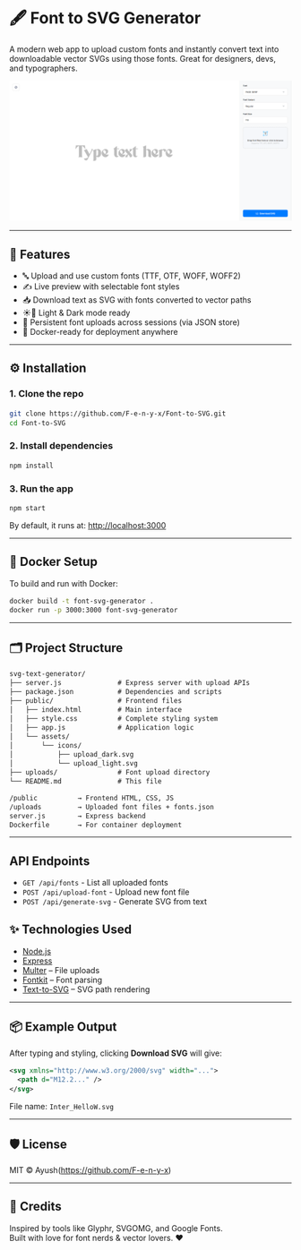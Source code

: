 # 🖋️ Font to SVG Generator

A modern web app to upload custom fonts and instantly convert text into downloadable vector SVGs using those fonts. Great for designers, devs, and typographers.

![screenshot](https://raw.githubusercontent.com/F-e-n-y-x/Font-to-SVG/refs/heads/main/screenshots/light.png)

---

## 🚀 Features

- 🔤 Upload and use custom fonts (TTF, OTF, WOFF, WOFF2)
- ✍️ Live preview with selectable font styles
- 📥 Download text as SVG with fonts converted to vector paths
- ☀️🌙 Light & Dark mode ready
- 🔁 Persistent font uploads across sessions (via JSON store)
- 🐳 Docker-ready for deployment anywhere

---

## ⚙️ Installation

### 1. Clone the repo

```bash
git clone https://github.com/F-e-n-y-x/Font-to-SVG.git
cd Font-to-SVG
```

### 2. Install dependencies

```bash
npm install
```

### 3. Run the app

```bash
npm start
```

By default, it runs at: [http://localhost:3000](http://localhost:3000)

---

## 🐳 Docker Setup

To build and run with Docker:

```bash
docker build -t font-svg-generator .
docker run -p 3000:3000 font-svg-generator
```

---

## 🗂 Project Structure

```
svg-text-generator/
├── server.js              # Express server with upload APIs
├── package.json           # Dependencies and scripts
├── public/                # Frontend files
│   ├── index.html         # Main interface
│   ├── style.css          # Complete styling system
│   ├── app.js             # Application logic
│   └── assets/
│       └── icons/
│           ├── upload_dark.svg
│           └── upload_light.svg
├── uploads/               # Font upload directory
└── README.md              # This file
```

```
/public          → Frontend HTML, CSS, JS
/uploads         → Uploaded font files + fonts.json
server.js        → Express backend
Dockerfile       → For container deployment
```

---

## API Endpoints

- `GET /api/fonts` - List all uploaded fonts
- `POST /api/upload-font` - Upload new font file
- `POST /api/generate-svg` - Generate SVG from text

## ✨ Technologies Used

- [Node.js](https://nodejs.org/)
- [Express](https://expressjs.com/)
- [Multer](https://github.com/expressjs/multer) – File uploads
- [Fontkit](https://github.com/foliojs/fontkit) – Font parsing
- [Text-to-SVG](https://github.com/shrhdk/text-to-svg) – SVG path rendering

---

## 📦 Example Output

After typing and styling, clicking **Download SVG** will give:
```svg
<svg xmlns="http://www.w3.org/2000/svg" width="...">
  <path d="M12.2..." />
</svg>
```

File name: `Inter_HelloW.svg`

---

## 🛡 License

MIT © Ayush(https://github.com/F-e-n-y-x)

---

## 🙌 Credits

Inspired by tools like Glyphr, SVGOMG, and Google Fonts.  
Built with love for font nerds & vector lovers. ❤️
